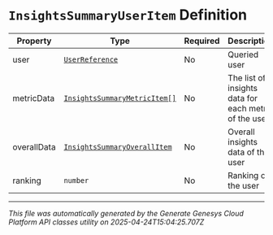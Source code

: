 # `InsightsSummaryUserItem` Definition

| Property | Type | Required | Description |
|----------|------|----------|-------------|
| user | [`UserReference`](userreference-definition.md) | No | Queried user |
| metricData | [`InsightsSummaryMetricItem[]`](insightssummarymetricitem-definition.md) | No | The list of insights data for each metric of the user |
| overallData | [`InsightsSummaryOverallItem`](insightssummaryoverallitem-definition.md) | No | Overall insights data of the user |
| ranking | `number` | No | Ranking of the user |

---

*This file was automatically generated by the Generate Genesys Cloud Platform API classes utility on 2025-04-24T15:04:25.707Z*